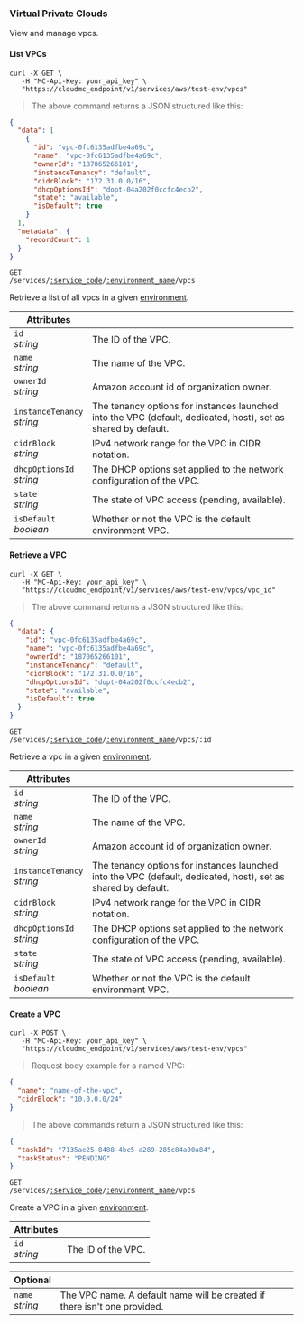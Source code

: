 ### Virtual Private Clouds

View and manage vpcs.

<!-------------------- LIST VPCS -------------------->

#### List VPCs

```shell
curl -X GET \
   -H "MC-Api-Key: your_api_key" \
   "https://cloudmc_endpoint/v1/services/aws/test-env/vpcs"
```

> The above command returns a JSON structured like this:

```json
{
  "data": [
    {
      "id": "vpc-0fc6135adfbe4a69c",
      "name": "vpc-0fc6135adfbe4a69c",
      "ownerId": "187065266101",
      "instanceTenancy": "default",
      "cidrBlock": "172.31.0.0/16",
      "dhcpOptionsId": "dopt-04a202f0ccfc4ecb2",
      "state": "available",
      "isDefault": true
    }
  ],
  "metadata": {
    "recordCount": 1
  }
}
```

<code>GET /services/<a href="#administration-service-connections">:service_code</a>/<a href="#administration-environments">:environment_name</a>/vpcs</code>

Retrieve a list of all vpcs in a given [environment](#administration-environments).

| Attributes                     | &nbsp;                                                                                                        |
| ------------------------------ | ------------------------------------------------------------------------------------------------------------- |
| `id`<br/>_string_              | The ID of the VPC.                                                                                            |
| `name`<br/>_string_            | The name of the VPC.                                                                                          |
| `ownerId`<br/>_string_         | Amazon account id of organization owner.                                                                      |
| `instanceTenancy`<br/>_string_ | The tenancy options for instances launched into the VPC (default, dedicated, host), set as shared by default. |
| `cidrBlock`<br/>_string_       | IPv4 network range for the VPC in CIDR notation.                                                              |
| `dhcpOptionsId`<br/>_string_   | The DHCP options set applied to the network configuration of the VPC.                                         |
| `state`<br/>_string_           | The state of VPC access (pending, available).                                                                 |
| `isDefault`<br/>_boolean_      | Whether or not the VPC is the default environment VPC.                                                        |

<!-------------------- RETRIEVE A VPC -------------------->

#### Retrieve a VPC

```shell
curl -X GET \
   -H "MC-Api-Key: your_api_key" \
   "https://cloudmc_endpoint/v1/services/aws/test-env/vpcs/vpc_id"
```

> The above command returns a JSON structured like this:

```json
{
  "data": {
    "id": "vpc-0fc6135adfbe4a69c",
    "name": "vpc-0fc6135adfbe4a69c",
    "ownerId": "187065266101",
    "instanceTenancy": "default",
    "cidrBlock": "172.31.0.0/16",
    "dhcpOptionsId": "dopt-04a202f0ccfc4ecb2",
    "state": "available",
    "isDefault": true
  }
}
```

<code>GET /services/<a href="#administration-service-connections">:service_code</a>/<a href="#administration-environments">:environment_name</a>/vpcs/:id</code>

Retrieve a vpc in a given [environment](#administration-environments).

| Attributes                     | &nbsp;                                                                                                        |
| ------------------------------ | ------------------------------------------------------------------------------------------------------------- |
| `id`<br/>_string_              | The ID of the VPC.                                                                                            |
| `name`<br/>_string_            | The name of the VPC.                                                                                          |
| `ownerId`<br/>_string_         | Amazon account id of organization owner.                                                                      |
| `instanceTenancy`<br/>_string_ | The tenancy options for instances launched into the VPC (default, dedicated, host), set as shared by default. |
| `cidrBlock`<br/>_string_       | IPv4 network range for the VPC in CIDR notation.                                                              |
| `dhcpOptionsId`<br/>_string_   | The DHCP options set applied to the network configuration of the VPC.                                         |
| `state`<br/>_string_           | The state of VPC access (pending, available).                                                                 |
| `isDefault`<br/>_boolean_      | Whether or not the VPC is the default environment VPC.                                                        |



<!-------------------- CREATE A VPC -------------------->

#### Create a VPC

```shell
curl -X POST \
   -H "MC-Api-Key: your_api_key" \
   "https://cloudmc_endpoint/v1/services/aws/test-env/vpcs"
```

> Request body example for a named VPC:

```json
{
  "name": "name-of-the-vpc",
  "cidrBlock": "10.0.0.0/24"
}
```

> The above commands return a JSON structured like this:

```json
{
  "taskId": "7135ae25-8488-4bc5-a289-285c84a00a84",
  "taskStatus": "PENDING"
}
```

<code>GET /services/<a href="#administration-service-connections">:service_code</a>/<a href="#administration-environments">:environment_name</a>/vpcs</code>

Create a VPC in a given [environment](#administration-environments).

| Attributes        | &nbsp;             |
| ----------------- | ------------------ |
| `id`<br/>_string_ | The ID of the VPC. |

| Optional            | &nbsp;                                                                       |
| ------------------- | ---------------------------------------------------------------------------- |
| `name`<br/>_string_ | The VPC name. A default name will be created if there isn't one provided. |
